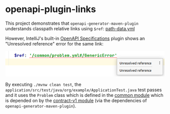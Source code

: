 # openapi-plugin-links

This project demonstrates that `openapi-generator-maven-plugin` understands classpath relative links using `$ref`: [path-data.yml](./contract-v1/src/main/resources/path-data.yml)

However, IntelliJ's built-in [OpenAPI Specifications](https://plugins.jetbrains.com/plugin/14394-openapi-specifications) plugin shows an "Unresolved reference" error for the same link:

![Unresolved reference error in IntelliJ](./unresolved-reference.png)

By executing `./mvnw clean test`, the `application/src/test/java/org/example/ApplicationTest.java` test passes and it uses the `Problem` class which is defined in the [common module](./common/src/main/resources/common/problem.yml) which is depended on by the [contract-v1 module](./contract-v1/pom.xml) (via the dependencies of `openapi-generator-maven-plugin`).
